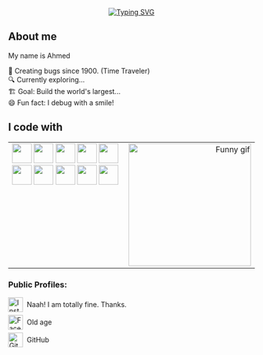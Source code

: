 <p align="center">
  <a href="https://git.io/typing-svg">
    <img src="https://readme-typing-svg.demolab.com?font=Fira+Code&pause=1000&width=435&lines=Hi%2C+Welcome+to+my+GitHub+profile;What+are+you+exactly+searching+for%3F" alt="Typing SVG" />
  </a>
</p>

<h2 align="left">About me</h2>

<p align="left">My name is Ahmed</p>

<p align="left">
  🧠 Creating bugs since 1900. (Time Traveler)<br>
🔍 Currently exploring...<br>
🏗️ Goal: Build the world's largest...<br>
😄 Fun fact: I debug with a smile!
</p>

<h2 align="left">I code with</h2>

<table border="0">
  <tr>
    <td valign="top">
      <img src="https://cdn.jsdelivr.net/gh/devicons/devicon/icons/vscode/vscode-original.svg" height="40" />
      <img src="https://cdn.jsdelivr.net/gh/devicons/devicon/icons/c/c-original.svg" height="40" />
      <img src="https://cdn.jsdelivr.net/gh/devicons/devicon/icons/python/python-original.svg" height="40" />
      <img src="https://cdn.jsdelivr.net/gh/devicons/devicon/icons/html5/html5-original.svg" height="40" />
      <img src="https://cdn.jsdelivr.net/gh/devicons/devicon/icons/css3/css3-original.svg" height="40" />
      <img src="https://cdn.jsdelivr.net/gh/devicons/devicon/icons/javascript/javascript-original.svg" height="40" />
      <img src="https://cdn.jsdelivr.net/gh/devicons/devicon/icons/react/react-original.svg" height="40" />
      <img src="https://cdn.jsdelivr.net/gh/devicons/devicon/icons/nodejs/nodejs-original.svg" height="40" />
      <img src="https://cdn.jsdelivr.net/gh/devicons/devicon/icons/express/express-original.svg" height="40" />
      <img src="https://cdn.jsdelivr.net/gh/devicons/devicon/icons/mongodb/mongodb-original.svg" height="40" />
    </td>
    <td align="right">
      <img src="https://media1.giphy.com/media/v1.Y2lkPTc5MGI3NjExZmliemc3MmpleTRhZXMzdmwwNTg0Z24weGkxNG5jbG4ycnEwN3p5NiZlcD12MV9pbnRlcm5hbF9naWZfYnlfaWQmY3Q9Zw/P5LFDazOirw0N4OHv1/giphy.gif" width="250px" alt="Funny gif" />
    </td>
  </tr>
</table>

<h3 align="left">Public Profiles:</h3>

<div style="display: flex; align-items: center; margin-bottom: 6px;">
  <a href="https://instagram.com/" target="_blank">
    <img src="https://img.icons8.com/?size=100&id=Xy10Jcu1L2Su&format=png&color=000000" width="30px" alt="Instagram" />
  </a>
  <span style="margin-left: 8px;">Naah! I am totally fine. Thanks.</span>
</div>

<div style="display: flex; align-items: center; margin-bottom: 6px;">
  <a href="https://facebook.com/" target="_blank">
    <img src="https://img.icons8.com/?size=100&id=uLWV5A9vXIPu&format=png&color=000000" width="30px" alt="Facebook" />
  </a>
  <span style="margin-left: 8px;">Old age</span>
</div>

<div style="display: flex; align-items: center;">
  <a href="https://github.com/pro-maniac" target="_blank">
    <img src="https://img.icons8.com/?size=100&id=AZOZNnY73haj&format=png&color=000000" width="30px" alt="GitHub" />
  </a>
  <span style="margin-left: 8px;">GitHub</span>
</div>


